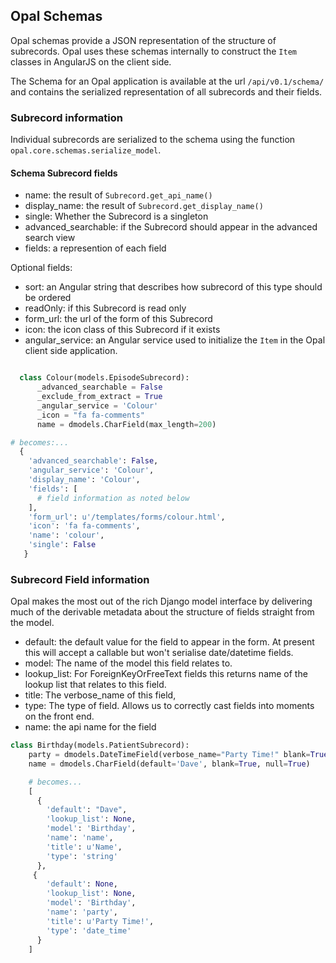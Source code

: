 ## Opal Schemas

Opal schemas provide a JSON representation of the structure of subrecords. Opal uses these schemas internally to construct the `Item` classes in AngularJS on the client side.

The Schema for an Opal application is available at the url `/api/v0.1/schema/` and contains the serialized representation of all subrecords and their fields.

### Subrecord information

Individual subrecords are serialized to the schema using the function `opal.core.schemas.serialize_model`.

#### Schema Subrecord fields

* name: the result of `Subrecord.get_api_name()`
* display_name: the result of `Subrecord.get_display_name()`
* single: Whether the Subrecord is a singleton
* advanced_searchable: if the Subrecord should appear in the advanced search view
* fields: a represention of each field 

Optional fields:

* sort: an Angular string that describes how subrecord of this type should be ordered
* readOnly: if this Subrecord is read only
* form_url: the url of the form of this Subrecord
* icon: the icon class of this Subrecord if it exists
* angular_service: an Angular service used to initialize the `Item` in the Opal client side application.

``` python

  class Colour(models.EpisodeSubrecord):
      _advanced_searchable = False
      _exclude_from_extract = True
      _angular_service = 'Colour'
      _icon = "fa fa-comments"
      name = dmodels.CharField(max_length=200)

# becomes:...
  {
    'advanced_searchable': False,
    'angular_service': 'Colour',
    'display_name': 'Colour',
    'fields': [
      # field information as noted below
    ],
    'form_url': u'/templates/forms/colour.html',
    'icon': 'fa fa-comments',
    'name': 'colour',
    'single': False
   }

```

### Subrecord Field information

Opal makes the most out of the rich Django model interface by delivering much of the derivable metadata about the structure of fields straight from the model.

* default: the default value for the field to appear in the form. At present this will accept a callable but won't serialise date/datetime fields.
* model: The name of the model this field relates to.
* lookup_list: For ForeignKeyOrFreeText fields this returns name of the lookup list that relates to this field.
* title: The verbose_name of this field,
* type: The type of field. Allows us to correctly cast fields into moments on the front end.
* name: the api name for the field

``` python
class Birthday(models.PatientSubrecord):
    party = dmodels.DateTimeField(verbose_name="Party Time!" blank=True)
    name = dmodels.CharField(default='Dave', blank=True, null=True)

    # becomes...
    [
      {
        'default': "Dave",
        'lookup_list': None,
        'model': 'Birthday',
        'name': 'name',
        'title': u'Name',
        'type': 'string'
      },
     {
        'default': None,
        'lookup_list': None,
        'model': 'Birthday',
        'name': 'party',
        'title': u'Party Time!',
        'type': 'date_time'
      }
    ]

```
